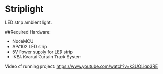 # Striplight
LED strip ambient light.

##Required Hardware:
- NodeMCU
- APA102 LED strip
- 5V Power supply for LED strip
- IKEA Kvartal Curtain Track System

Video of running project: https://www.youtube.com/watch?v=k3UOLiqp3RE



